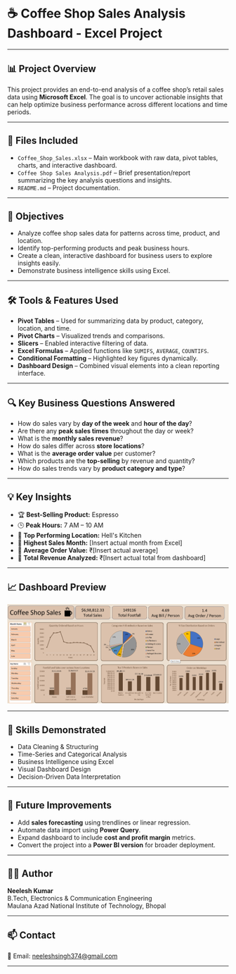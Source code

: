 
# ☕ Coffee Shop Sales Analysis Dashboard - Excel Project

---

## 📊 Project Overview

This project provides an end-to-end analysis of a coffee shop’s retail sales data using **Microsoft Excel**. The goal is to uncover actionable insights that can help optimize business performance across different locations and time periods.

---

## 📁 Files Included

- `Coffee_Shop_Sales.xlsx` – Main workbook with raw data, pivot tables, charts, and interactive dashboard.
- `Coffee Shop Sales Analysis.pdf` – Brief presentation/report summarizing the key analysis questions and insights.
- `README.md` – Project documentation.

---

## 🎯 Objectives

- Analyze coffee shop sales data for patterns across time, product, and location.
- Identify top-performing products and peak business hours.
- Create a clean, interactive dashboard for business users to explore insights easily.
- Demonstrate business intelligence skills using Excel.

---

## 🛠️ Tools & Features Used

- **Pivot Tables** – Used for summarizing data by product, category, location, and time.
- **Pivot Charts** – Visualized trends and comparisons.
- **Slicers** – Enabled interactive filtering of data.
- **Excel Formulas** – Applied functions like `SUMIFS`, `AVERAGE`, `COUNTIFS`.
- **Conditional Formatting** – Highlighted key figures dynamically.
- **Dashboard Design** – Combined visual elements into a clean reporting interface.

---

## 🔍 Key Business Questions Answered

- How do sales vary by **day of the week** and **hour of the day**?
- Are there any **peak sales times** throughout the day or week?
- What is the **monthly sales revenue**?
- How do sales differ across **store locations**?
- What is the **average order value** per customer?
- Which products are the **top-selling** by revenue and quantity?
- How do sales trends vary by **product category and type**?

---

## 💡 Key Insights

- 🏆 **Best-Selling Product:** Espresso
- 🕒 **Peak Hours:** 7 AM – 10 AM
- 🏪 **Top Performing Location:** Hell's Kitchen
- 📆 **Highest Sales Month:** [Insert actual month from Excel]
- 💸 **Average Order Value:** ₹[Insert actual average]
- 🧾 **Total Revenue Analyzed:** ₹[Insert actual total from dashboard]

---

## 📈 Dashboard Preview

![Dashboard Preview](dashboard.png)

---

## 🧠 Skills Demonstrated

- Data Cleaning & Structuring
- Time-Series and Categorical Analysis
- Business Intelligence using Excel
- Visual Dashboard Design
- Decision-Driven Data Interpretation

---

## 📌 Future Improvements

- Add **sales forecasting** using trendlines or linear regression.
- Automate data import using **Power Query**.
- Expand dashboard to include **cost and profit margin** metrics.
- Convert the project into a **Power BI version** for broader deployment.

---

## 🙋‍♂️ Author

**Neelesh Kumar**  
B.Tech, Electronics & Communication Engineering  
Maulana Azad National Institute of Technology, Bhopal

---

## 📫 Contact

📧 Email: [neeleshsingh374@gmail.com](mailto:neeleshsingh374@gmail.com)

---
